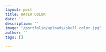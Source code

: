 ```yaml
---
layout: post
title: WATER COLOR
date: ''
description: ''
image: "/portfolio/uploads/skull color.jpg"
author: ''
tags: []

---
```

